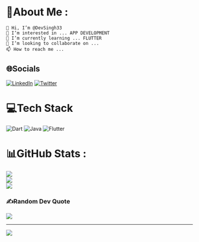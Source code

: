# 💫About Me :

    👋 Hi, I’m @DevSingh33
    👀 I’m interested in ... APP DEVELOPMENT
    🌱 I’m currently learning ... FLUTTER
    💞️ I’m looking to collaborate on ...
    📫 How to reach me ...



## 🌐Socials
[![LinkedIn](https://img.shields.io/badge/LinkedIn-%230077B5.svg?logo=linkedin&logoColor=white)](https://www.linkedin.com/in/devender-singh-a23512226) [![Twitter](https://img.shields.io/badge/Twitter-%231DA1F2.svg?logo=Twitter&logoColor=white)](https://twitter.com/QazQweDev) 

# 💻Tech Stack
![Dart](https://img.shields.io/badge/dart-%230175C2.svg?style=for-the-badge&logo=dart&logoColor=white) ![Java](https://img.shields.io/badge/java-%23ED8B00.svg?style=for-the-badge&logo=java&logoColor=white) ![Flutter](https://img.shields.io/badge/Flutter-%2302569B.svg?style=for-the-badge&logo=Flutter&logoColor=white)
# 📊GitHub Stats :
![](https://github-readme-stats.vercel.app/api?username=DevSingh33&theme=blueberry&hide_border=false&include_all_commits=false&count_private=false)<br/>
![](https://github-readme-streak-stats.herokuapp.com/?user=DevSingh33&theme=blueberry&hide_border=false)<br/>
![](https://github-readme-stats.vercel.app/api/top-langs/?username=DevSingh33&theme=blueberry&hide_border=false&include_all_commits=false&count_private=false&layout=compact)

### ✍️Random Dev Quote
![](https://quotes-github-readme.vercel.app/api?type=horizontal&theme=radical)



---
[![](https://visitcount.itsvg.in/api?id=DevSingh33&icon=0&color=0)](https://visitcount.itsvg.in)
